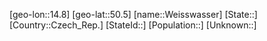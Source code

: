 ﻿---
location: [50.5,14.8]
mapzoom: [7,12] 
mapmarker: city 
type: City
tags:
- geo/City


SpocWebEntityId: 35521
isDeleted: false
confidential: public

---
[geo-lon::14.8]
[geo-lat::50.5]
[name::Weisswasser]
[State::]
[Country::Czech_Rep.]
[StateId::]
[Population::]
[Unknown::]

